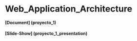 # Web_Application_Architecture

#### [Document] (proyecto_1)
#### [Slide-Show] (proyecto_1_presentation)
